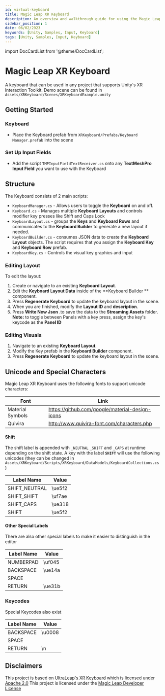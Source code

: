 ```yaml
---
id: virtual-keyboard
title: Magic Leap XR Keyboard
description: An overview and walkthrough guide for using the Magic Leap XR Keyboard.
sidebar_position: 1
date: 06/02/2023
keywords: [Unity, Samples, Input, Keyboard]
tags: [Unity, Samples, Input, Keyboard]
---
```



import DocCardList from '@theme/DocCardList';

# Magic Leap XR Keyboard

A keyboard that can be used in any project that supports Unity's XR Interaction Toolkit. Demo scene can be found in `Assets/XRKeyboard/Scenes/XRKeyboardExample.unity`

## Getting Started

### Keyboard
- Place the Keyboard prefab from `XRKeyboard/Prefabs/Keyboard Manager.prefab` into the scene

### Set Up Input Fields
- Add the script `TMPInputFieldTextReceiver.cs` onto any **TextMeshPro Input Field** you want to use with the Keyboard

## Structure
The Keyboard consists of 2 main scripts:
- `KeyboardManager.cs` -  Allows users to toggle the **Keyboard** on and off.
- `Keyboard.cs` - Manages multiple **Keyboard Layouts** and controls modifier key presses like Shift  and Caps Lock
- `KeyboardLayout.cs`  - groups the **Keys** and **Keyboard Rows** and communicates to the **Keyboard Builder** to generate a new layout if needed.
- `KeyboardBuilder.cs` - consumes JSON data to create the **Keyboard Layout** objects. The script requires that you assign the **Keyboard Key** and **Keyboard Row** prefab. 
- `KeyboardKey.cs` - Controls the visual key graphics and input

### Editing Layout 

To edit the layout:
1. Create or navigate to an existing **Keyboard Layout**.
2. Edit the **Keyboard Layout Data** inside of the **Keyboard Builder ** component. 
3. Press **Regenerate Keyboard** to update the keyboard layout in the scene.
4. When you are finished, modify the **Layout ID** and **description**.
5.  Press **Write New Json** .to save the data to the **Streaming Assets** folder. 
**Note:** to toggle between Panels with a key press, assign the key's keycode as the **Panel ID**

### Editing Visuals
1.  Navigate to an existing **Keyboard Layout**.
2. Modify the Key prefab in the **Keyboard Builder** component. 
3. Press **Regenerate Keyboard** to update the keyboard layout in the scene.

## Unicode and Special Characters
Magic Leap XR Keyboard uses the following fonts to support unicode characters:

| Font | Link |
| --- | --- |
| Material Symbols | https://github.com/google/material-design-icons |
| Quivira  | http://www.quivira-font.com/characters.php |

#### Shift
The shift label is appended with `_NEUTRAL` `_SHIFT`  and `_CAPS` at runtime depending on the shift state. A key with the label **`SHIFT`** will use the following unicodes (they can be changed in `Assets/XRKeyboard/Scripts/XRKeyboard/DataModels/KeyboardCollections.cs`)

| Label Name | Value |
| ---------- | --- |
| SHIFT_NEUTRAL | \ue5f2 |
| SHIFT_SHIFT | \uf7ae |
| SHIFT_CAPS | \ue318 |
| SHIFT | \ue5f2 |

#### Other Special Labels 
There are also other special labels to make it easier to distinguish in the editor

| Label Name | Value |
| --- | --- |
| NUMBERPAD | \uf045 |
| BACKSPACE | \ue14a |
| SPACE |  |
| RETURN | \ue31b |

### Keycodes
Special Keycodes also exist

| Label Name | Value |
| ---------- | --- |
| BACKSPACE | \u0008 |
| SPACE | |
| RETURN | \n |


## Disclaimers

This project is based on [UltraLeap's XR Keyboard](https://github.com/ultraleap/XR-Keyboard) which is licensed under [Apache 2.0](https://github.com/ultraleap/XR-Keyboard/blob/main/LICENSE.txt)
This project is licensed under the [Magic Leap Developer License](LICENSE)
